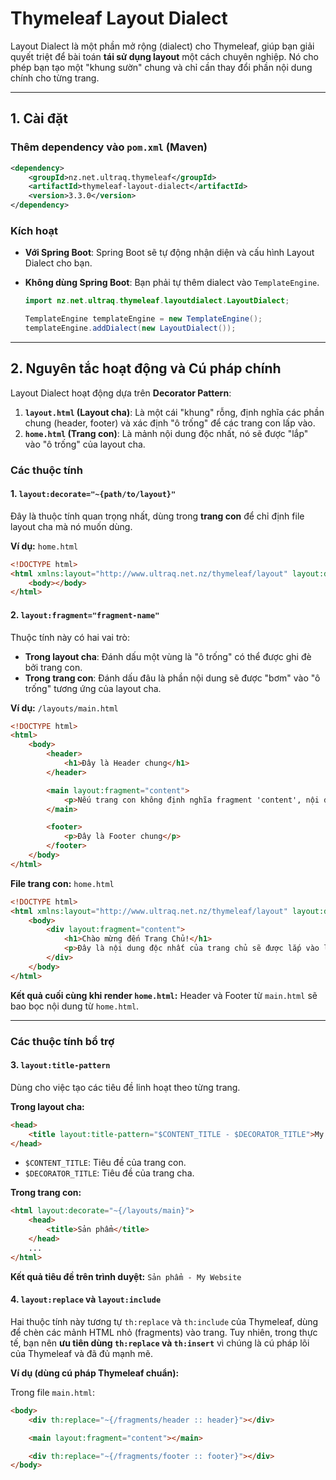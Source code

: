 # Thymeleaf Layout Dialect

Layout Dialect là một phần mở rộng (dialect) cho Thymeleaf, giúp bạn giải quyết triệt để bài toán **tái sử dụng layout** một cách chuyên nghiệp. Nó cho phép bạn tạo một "khung sườn" chung và chỉ cần thay đổi phần nội dung chính cho từng trang.

---

## 1. Cài đặt

### Thêm dependency vào `pom.xml` (Maven)

```xml
<dependency>
    <groupId>nz.net.ultraq.thymeleaf</groupId>
    <artifactId>thymeleaf-layout-dialect</artifactId>
    <version>3.3.0</version>
</dependency>
```

### Kích hoạt

-   **Với Spring Boot**: Spring Boot sẽ tự động nhận diện và cấu hình Layout Dialect cho bạn.
-   **Không dùng Spring Boot**: Bạn phải tự thêm dialect vào `TemplateEngine`.

    ```java
    import nz.net.ultraq.thymeleaf.layoutdialect.LayoutDialect;

    TemplateEngine templateEngine = new TemplateEngine();
    templateEngine.addDialect(new LayoutDialect());
    ```

---

## 2. Nguyên tắc hoạt động và Cú pháp chính

Layout Dialect hoạt động dựa trên **Decorator Pattern**:

1.  **`layout.html` (Layout cha)**: Là một cái "khung" rỗng, định nghĩa các phần chung (header, footer) và xác định "ô trống" để các trang con lấp vào.
2.  **`home.html` (Trang con)**: Là mảnh nội dung độc nhất, nó sẽ được "lắp" vào "ô trống" của layout cha.

### Các thuộc tính

#### 1. `layout:decorate="~{path/to/layout}"`

Đây là thuộc tính quan trọng nhất, dùng trong **trang con** để chỉ định file layout cha mà nó muốn dùng.

**Ví dụ:** `home.html`

```html
<!DOCTYPE html>
<html xmlns:layout="http://www.ultraq.net.nz/thymeleaf/layout" layout:decorate="~{/layouts/main}">
	<body></body>
</html>
```

#### 2. `layout:fragment="fragment-name"`

Thuộc tính này có hai vai trò:

-   **Trong layout cha**: Đánh dấu một vùng là "ô trống" có thể được ghi đè bởi trang con.
-   **Trong trang con**: Đánh dấu đâu là phần nội dung sẽ được "bơm" vào "ô trống" tương ứng của layout cha.

**Ví dụ:** `/layouts/main.html`

```html
<!DOCTYPE html>
<html>
	<body>
		<header>
			<h1>Đây là Header chung</h1>
		</header>

		<main layout:fragment="content">
			<p>Nếu trang con không định nghĩa fragment 'content', nội dung này sẽ hiện ra.</p>
		</main>

		<footer>
			<p>Đây là Footer chung</p>
		</footer>
	</body>
</html>
```

**File trang con:** `home.html`

```html
<!DOCTYPE html>
<html xmlns:layout="http://www.ultraq.net.nz/thymeleaf/layout" layout:decorate="~{/layouts/main}">
	<body>
		<div layout:fragment="content">
			<h1>Chào mừng đến Trang Chủ!</h1>
			<p>Đây là nội dung độc nhất của trang chủ sẽ được lắp vào layout.</p>
		</div>
	</body>
</html>
```

**Kết quả cuối cùng khi render `home.html`:** Header và Footer từ `main.html` sẽ bao bọc nội dung từ `home.html`.

---

### Các thuộc tính bổ trợ

#### 3. `layout:title-pattern`

Dùng cho việc tạo các tiêu đề linh hoạt theo từng trang.

**Trong layout cha:**

```html
<head>
	<title layout:title-pattern="$CONTENT_TITLE - $DECORATOR_TITLE">My Website</title>
</head>
```

-   `$CONTENT_TITLE`: Tiêu đề của trang con.
-   `$DECORATOR_TITLE`: Tiêu đề của trang cha.

**Trong trang con:**

```html
<html layout:decorate="~{/layouts/main}">
	<head>
		<title>Sản phẩm</title>
	</head>
	...
</html>
```

**Kết quả tiêu đề trên trình duyệt:** `Sản phẩm - My Website`

#### 4. `layout:replace` và `layout:include`

Hai thuộc tính này tương tự `th:replace` và `th:include` của Thymeleaf, dùng để chèn các mảnh HTML nhỏ (fragments) vào trang. Tuy nhiên, trong thực tế, bạn nên **ưu tiên dùng `th:replace` và `th:insert`** vì chúng là cú pháp lõi của Thymeleaf và đã đủ mạnh mẽ.

**Ví dụ (dùng cú pháp Thymeleaf chuẩn):**

Trong file `main.html`:

```html
<body>
	<div th:replace="~{/fragments/header :: header}"></div>

	<main layout:fragment="content"></main>

	<div th:replace="~{/fragments/footer :: footer}"></div>
</body>
```
